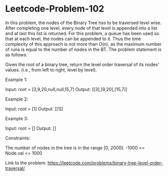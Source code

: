 # Leetcode-Problem-102

In this problem, the nodes of the Binary Tree has to be traversed level wise. After completing one level, every node of that level is appended into a list and at last this list is returned. 
For this problem, a queue has been used so that at each level, the nodes can be appended to it. Thus the time complexity of this approach is not more than O(n), as the maximum number of runs is equal to the number of nodes in the BT. The problem statement is as follows:

Given the root of a binary tree, return the level order traversal of its nodes' values. (i.e., from left to right, level by level).

Example 1:

Input: root = [3,9,20,null,null,15,7]
Output: [[3],[9,20],[15,7]]

Example 2:

Input: root = [1]
Output: [[1]]

Example 3:

Input: root = []
Output: []
 

Constraints:

The number of nodes in the tree is in the range [0, 2000].
-1000 <= Node.val <= 1000

Link to the problem: https://leetcode.com/problems/binary-tree-level-order-traversal/
